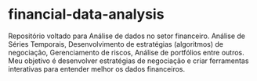 # financial-data-analysis
Repositório voltado para Análise de dados no setor financeiro. Análise de Séries Temporais, Desenvolvimento de estratégias (algoritmos) de negociação, Gerenciamento de riscos, Análise de portfólios entre outros. Meu objetivo é desenvolver estratégias de negociação e criar ferramentas interativas para entender melhor os dados financeiros.
